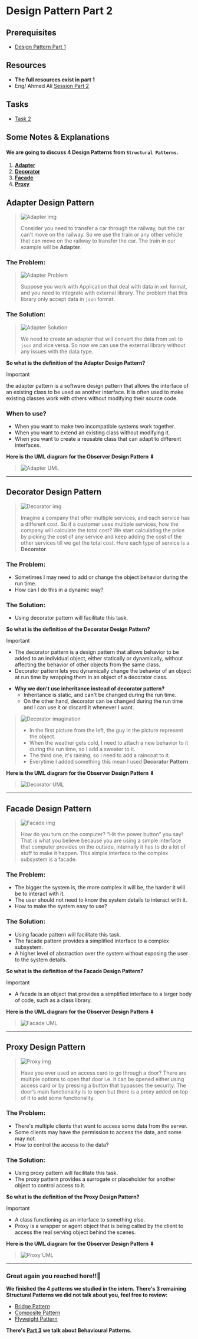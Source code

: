 # Design Pattern Part 2

## Prerequisites

- [Design Pattern Part 1](../../Week3/Design-Pattern1)

## Resources

- **The full resources exist in part 1**
- Eng/ Ahmed Ali [Session Part 2](https://drive.google.com/file/d/14-6c_Ojgm9__lAJZm7mUgUdGuqjlPTNo/view?usp=drive_link)

## Tasks
 - [Task 2](Task2)

## Some Notes & Explanations

#### We are going to discuss 4 Design Patterns from `Structural Patterns`.

1. **[Adapter](#adapter)**
2. **[Decorator](#decorator)**
3. **[Facade](#facade)**
4. **[Proxy](#proxy)**

## <a name="adapter"></a> Adapter Design Pattern

> ![Adapter img](https://refactoring.guru/images/patterns/content/adapter/adapter-en.png)
>
> Consider you need to transfer a car through the railway, but the car can't move on the railway.
> So we use the train or any other vehicle that can move on the railway to transfer the car.
> The train in our example will be **Adapter**.

### The Problem:

> ![Adapter Problem](https://refactoring.guru/images/patterns/diagrams/adapter/problem-en.png)
>
> Suppose you work with Application that deal with data in `xml` format, and you need to integrate with external
> library.
> The problem that this library only accept data in `json` format.

### The Solution:

> ![Adapter Solution](https://refactoring.guru/images/patterns/diagrams/adapter/solution-en.png)
>
> We need to create an adapter that will convert the data from `xml` to `json` and vice versa.
> So now we can use the external library without any issues with the data type.

**So what is the definition of the Adapter Design Pattern?**
> [!IMPORTANT]
> the adapter pattern is a software design pattern that allows the interface of an existing class to be used as another
> interface. It is often used to make existing classes work with others without modifying their source code.

### When to use?

- When you want to make two incompatible systems work together.
- When you want to extend an existing class without modifying it.
- When you want to create a reusable class that can adapt to different interfaces.

**Here is the UML diagram for the Observer Design Pattern ⬇**
> ![Adapter UML](https://refactoring.guru/images/patterns/diagrams/adapter/structure-object-adapter.png)

---

## <a name="decorator"></a> Decorator Design Pattern

> ![Decorator img](https://refactoring.guru/images/patterns/content/decorator/decorator.png)
>
> Imagine a company that offer multiple services, and each service has a different cost.
> So if a customer uses multiple services, how the company will calculate the total cost?
> We start calculating the price by picking the cost of any service and keep adding the cost of the other services till
> we get the total cost.
> Here each type of service is a **Decorator**.

### The Problem:

- Sometimes I may need to add or change the object behavior during the run time.
- How can I do this in a dynamic way?

### The Solution:

- Using decorator pattern will facilitate this task.

**So what is the definition of the Decorator Design Pattern?**
> [!IMPORTANT]
> - The decorator pattern is a design pattern that allows behavior to be added to an individual object, either
    statically or dynamically, without affecting the behavior of other objects from the same class.
> - Decorator pattern lets you dynamically change the behavior of an object at run time by wrapping them in an object of
    a decorator class.

- **Why we don't use inheritance instead of decorator pattern?**
    - Inheritance is static, and can't be changed during the run time.
    - On the other hand, decorator can be changed during the run time and I can use it or discard it whenever I want.

> ![Decorator imagination](https://refactoring.guru/images/patterns/content/decorator/decorator-comic-1.png)
>
> - In the first picture from the left, the guy in the picture represent the object.
> - When the weather gets cold, I need to attach a new behavior to it during the run time, so I add a sweater to it.
> - The third one, it's raining, so I need to add a raincoat to it.
> - Everytime I added something this mean I used **Decorator Pattern**.

**Here is the UML diagram for the Observer Design Pattern ⬇**
> ![Decorator UML](https://refactoring.guru/images/patterns/diagrams/decorator/structure.png)

---

## <a name="facade"></a> Facade Design Pattern

> ![Facade img](https://refactoring.guru/images/patterns/content/facade/facade.png)
>
> How do you turn on the computer? “Hit the power button” you say! That is what you believe because you are using a
> simple interface that computer provides on the outside, internally it has to do a lot of stuff to make it happen.
> This simple interface to the complex subsystem is a facade.

### The Problem:

- The bigger the system is, the more complex it will be, the harder it will be to interact with it.
- The user should not need to know the system details to interact with it.
- How to make the system easy to use?

### The Solution:

- Using facade pattern will facilitate this task.
- The facade pattern provides a simplified interface to a complex subsystem.
- A higher level of abstraction over the system without exposing the user to the system details.

**So what is the definition of the Facade Design Pattern?**
> [!IMPORTANT]
> - A facade is an object that provides a simplified interface to a larger body of code, such as a class library.

**Here is the UML diagram for the Observer Design Pattern ⬇**
> ![Facade UML](https://refactoring.guru/images/patterns/diagrams/facade/structure.png)

---

## <a name="proxy"></a> Proxy Design Pattern

> ![Proxy img](https://refactoring.guru/images/patterns/content/proxy/proxy.png)
>
> Have you ever used an access card to go through a door? There are multiple options to open that door i.e. it can be
> opened either using access card or by pressing a button that bypasses the security. The door’s main functionality is
> to
> open but there is a proxy added on top of it to add some functionality.

### The Problem:

- There's multiple clients that want to access some data from the server.
- Some clients may have the permission to access the data, and some may not.
- How to control the access to the data?

### The Solution:

- Using proxy pattern will facilitate this task.
- The proxy pattern provides a surrogate or placeholder for another object to control access to it.

**So what is the definition of the Proxy Design Pattern?**
> [!IMPORTANT]
> - A class functioning as an interface to something else.
> - Proxy is a wrapper or agent object that is being called by the client to access the real serving object behind the
    scenes.

**Here is the UML diagram for the Observer Design Pattern ⬇**
> ![Proxy UML](https://refactoring.guru/images/patterns/diagrams/proxy/structure.png)

---

### Great again you reached here!!🥳

**We finished the 4 patterns we studied in the intern.**
**There's 3 remaining Structural Patterns we did not talk about you, feel free to review:**

- [Bridge Pattern](https://refactoring.guru/design-patterns/bridge)
- [Composite Pattern](https://refactoring.guru/design-patterns/composite)
- [Flyweight Pattern](https://refactoring.guru/design-patterns/flyweight)

**There's [Part 3](../../Week5/Design-Pattern3) we talk about Behavioural Patterns.**
